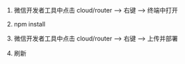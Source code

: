 

1. 微信开发者工具中点击 cloud/router --> 右键 --> 终端中打开

2. npm install

3. 微信开发者工具中点击 cloud/router  --> 右键 --> 上传并部署

4. 刷新
